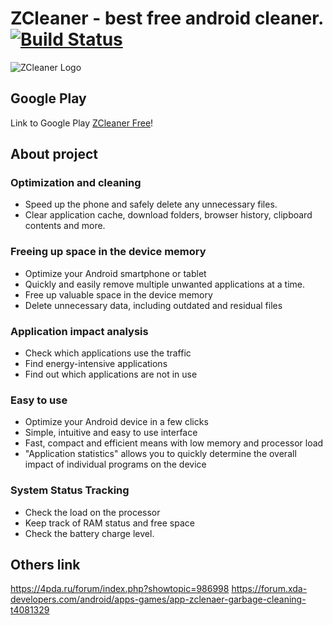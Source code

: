 # ZCleaner - best free android cleaner. [![Build Status](https://travis-ci.org/personal-security/zcleaner-android.svg?branch=master)](https://travis-ci.org/personal-security/zcleaner-android)
![ZCleaner Logo](/docs/banner_180х120.png)

## Google Play
Link to Google Play [ZCleaner Free](https://play.google.com/store/apps/details?id=com.xlab13.zcleaner)!

## About project

### Optimization and cleaning

* Speed up the phone and safely delete any unnecessary files.
* Clear application cache, download folders, browser history, clipboard contents and more.

### Freeing up space in the device memory

* Optimize your Android smartphone or tablet
* Quickly and easily remove multiple unwanted applications at a time.
* Free up valuable space in the device memory
* Delete unnecessary data, including outdated and residual files

### Application impact analysis

* Check which applications use the traffic
* Find energy-intensive applications
* Find out which applications are not in use

### Easy to use

* Optimize your Android device in a few clicks
* Simple, intuitive and easy to use interface
* Fast, compact and efficient means with low memory and processor load
* "Application statistics" allows you to quickly determine the overall impact of individual programs on the device

### System Status Tracking

* Check the load on the processor
* Keep track of RAM status and free space
* Check the battery charge level.

## Others link

https://4pda.ru/forum/index.php?showtopic=986998
https://forum.xda-developers.com/android/apps-games/app-zclenaer-garbage-cleaning-t4081329
